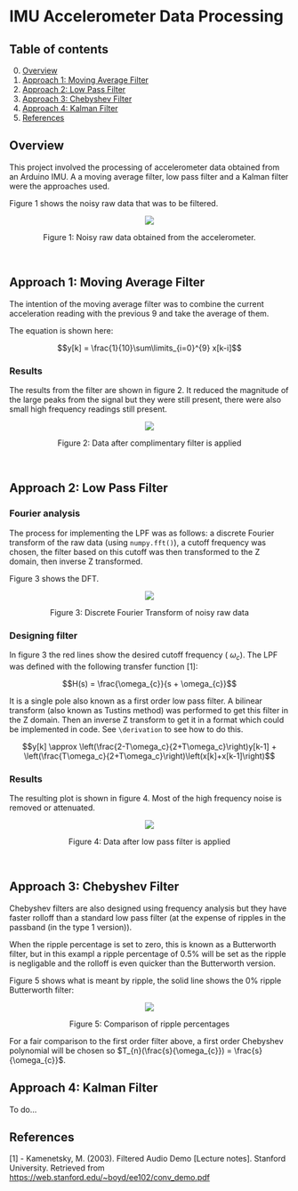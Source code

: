 # IMU Accelerometer Data Processing

## Table of contents
0. [Overview](#overview)
1. [Approach 1: Moving Average Filter](#approach-1-moving-average-filter)
2. [Approach 2: Low Pass Filter](#approach-2-low-pass-filter)
3. [Approach 3: Chebyshev Filter](#approach-3-chebyshev-filter)
4. [Approach 4: Kalman Filter](#approach-4-kalman-filter)
5. [References](#references)

## Overview
This project involved the processing of accelerometer data obtained from an Arduino IMU. A a moving average filter, low pass filter and a Kalman filter were the approaches used.

Figure 1 shows the noisy raw data that was to be filtered.

<p align="center">
  <kbd>
    <img src="https://raw.githubusercontent.com/keatinl1/Filter_IMU/main/figs/Pre_Filtering.png">
  </kbd>
</p>
<p align="center">
Figure 1: Noisy raw data obtained from the accelerometer.
</p>

$~~~~~~~~~~$

## Approach 1: Moving Average Filter

The intention of the moving average filter was to combine the current acceleration reading with the previous 9 and take the average of them.

The equation is shown here:

$$y[k] = \frac{1}{10}\sum\limits_{i=0}^{9} x[k-i]$$

### Results

The results from the filter are shown in figure 2. It reduced the magnitude of the large peaks from the signal but they were still present, there were also small high frequency readings still present.

<p align="center">
  <kbd>
    <img src="https://raw.githubusercontent.com/keatinl1/Filter_IMU/main/figs/moving_avg.png">
  </kbd>
</p>
<p align="center">
Figure 2: Data after complimentary filter is applied
</p>


$~~~~~~~~~~$

## Approach 2: Low Pass Filter

### Fourier analysis

The process for implementing the LPF was as follows: a discrete Fourier transform of the raw data (using ```numpy.fft()```), a cutoff frequency was chosen, the filter based on this cutoff was then transformed to the Z domain, then inverse Z transformed.

Figure 3 shows the DFT.

<p align="center">
  <kbd>
    <img src="https://raw.githubusercontent.com/keatinl1/Filter_IMU/main/figs/DFT.png">
  </kbd>
</p>
<p align="center">
Figure 3: Discrete Fourier Transform of noisy raw data
</p>

### Designing filter

In figure 3 the red lines show the desired cutoff frequency ( $\omega_{c}$). The LPF was defined with the following transfer function [1]:

$$H(s) = \frac{\omega_{c}}{s + \omega_{c}}$$

It is a single pole also known as a first order low pass filter. A bilinear transform (also known as Tustins method) was performed to get this filter in the Z domain. Then an inverse Z transform to get it in a format which could be implemented in code. See ```\derivation``` to see how to do this.

$$y[k] \approx \left(\frac{2-T\omega_c}{2+T\omega_c}\right)y[k-1] + \left(\frac{T\omega_c}{2+T\omega_c}\right)\left(x[k]+x[k-1]\right)$$

### Results

The resulting plot is shown in figure 4. Most of the high frequency noise is removed or attenuated.

<p align="center">
  <kbd>
    <img src="https://raw.githubusercontent.com/keatinl1/Filter_IMU/main/figs/After_Filtering.png">
  </kbd>
</p>
<p align="center">
Figure 4: Data after low pass filter is applied
</p>

$~~~~~~~~~~$

## Approach 3: Chebyshev Filter

Chebyshev filters are also designed using frequency analysis but they have faster rolloff than a standard low pass filter (at the expense of ripples in the passband (in the type 1 version)).

When the ripple percentage is set to zero, this is known as a Butterworth filter, but in this exampl a ripple percentage of 0.5% will be set as the ripple is negligable and the rolloff is even quicker than the Butterworth version.

Figure 5 shows what is meant by ripple, the solid line shows the 0% ripple Butterworth filter:

<p align="center">
  <kbd>
    <img src="https://raw.githubusercontent.com/keatinl1/Filter_IMU/main/figs/ripple.png">
  </kbd>
</p>
<p align="center">
Figure 5: Comparison of ripple percentages
</p>



For a fair comparison to the first order filter above, a first order Chebyshev polynomial will be chosen so $T_{n}(\frac{s}{\omega_{c}}) = \frac{s}{\omega_{c}}$.
$~~~~~~~~~~$

## Approach 4: Kalman Filter

To do...

## References

[1] - Kamenetsky, M. (2003). Filtered Audio Demo [Lecture notes]. Stanford University. Retrieved from https://web.stanford.edu/~boyd/ee102/conv_demo.pdf
